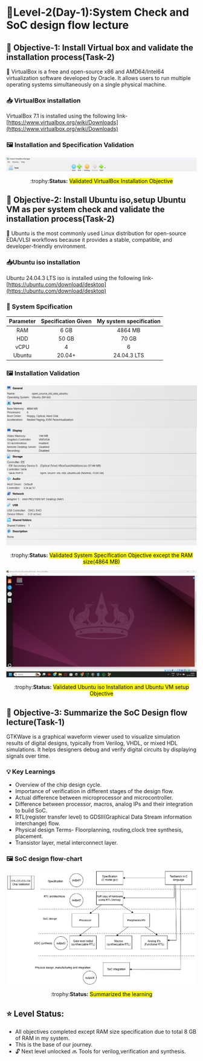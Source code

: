   #  :checkered_flag:Level-2(Day-1):System Check and SoC design flow lecture

 ## :dart: <b>Objective-1:</b> Install Virtual box and validate the installation process(Task-2)
 :rocket: VirtualBox is a free and open-source x86 and AMD64/Intel64 virtualization software developed by Oracle. It allows users to run multiple operating systems simultaneously on a single physical machine.
 
 ### 📥 VirtualBox installation
 VirtualBox 7.1 is installed using the following link-
 [https://www.virtualbox.org/wiki/Downloads](https://www.virtualbox.org/wiki/Downloads)
 ### 🖼️ Installation and Specification Validation
![VirtualBox install](/Map_1/Level_2/images/virtualbox_install.png)
<div align="center">:trophy:<b>Status:</b>  <mark>Validated VirtualBox Installation Objective</mark></div>

## :dart: <b>Objective-2:</b> Install Ubuntu iso,setup Ubuntu VM as per system check and validate the installation process(Task-2)
 :rocket: Ubuntu is the most commonly used Linux distribution for open-source EDA/VLSI workflows because it provides a stable, compatible, and developer-friendly environment.
 ### 📥Ubuntu iso installation
 Ubuntu 24.04.3 LTS iso is installed using the following link-
 [https://ubuntu.com/download/desktop](https://ubuntu.com/download/desktop)
 ### :memo: System Spcification
 |Parameter|Specification Given|My system specification|
 |:----:|:----:|:----:|
 |RAM|6 GB|4864 MB|
 |HDD|50 GB|70 GB|
 |vCPU|4|6|
 |Ubuntu|20.04+|24.04.3 LTS|
### 🖼️ Installation Validation
![VM specification](/Map_1/Level_2/images/vm_specification.png)
<div align="center">:trophy:<b>Status:</b>  <mark>Validated System Specification Objective except the RAM size(4864 MB)</mark></div>

![Ubuntu install](/Map_1/Level_2/images/ubuntu_install.png)
<div align="center">:trophy:<b>Status:</b>  <mark>Validated Ubuntu iso Installation and Ubuntu VM setup Objective</mark></div>

## :dart: <b>Objective-3:</b> Summarize the SoC Design flow lecture(Task-1)
GTKWave is a graphical waveform viewer used to visualize simulation results of digital designs, typically from Verilog, VHDL, or mixed HDL simulations. It helps designers debug and verify digital circuits by displaying signals over time.
### :bulb: Key Learnings

- Overview of the chip design cycle.
- Importance of verification in different stages of the design flow.
- Actual difference between microprocessor and microcontroller.
- Difference between processor, macros, analog IPs and their integration to build SoC.
- RTL(register transfer level) to GDSII(Graphical Data Stream information interchange) flow.
- Physical design Terms- Floorplanning, routing,clock tree synthesis, placement.
- Transistor layer, metal interconnect layer.
  
 
### 🖼️ SoC design flow-chart
![SoC design flow-chart](/Map_1/Level_2/images/soc_flow.png)
<div align="center">:trophy:<b>Status:</b> <mark>Summarized the learning</mark></div>

## :star: Level Status: 

- All objectives completed except RAM size specification due to total 8 GB of RAM in my system.
- This is the base of our journey.
- 🔓 Next level unlocked 🔜 Tools for verilog,verification and synthesis.

